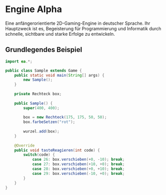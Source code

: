 Engine Alpha
============

Eine anfängerorientierte 2D-Gaming-Engine in deutscher Sprache. Ihr Hauptzweck ist es, Begeisterung für Programmierung und Informatik durch schnelle, sichtbare und starke Erfolge zu entwickeln.

## Grundlegendes Beispiel

```java
import ea.*;

public class Sample extends Game {
	public static void main(String[] args) {
		new Sample();
	}
	
	private Rechteck box;
	
	public Sample() {
		super(400, 400);
		
		box = new Rechteck(175, 175, 50, 50);
		box.farbeSetzen("rot");
		
		wurzel.add(box);
	}
	
	@Override
	public void tasteReagieren(int code) {
		switch(code) {
			case 26: box.verschieben(+0, -10); break;
			case 27: box.verschieben(+10, +0); break;
			case 28: box.verschieben(+0, +10); break;
			case 29: box.verschieben(-10, +0); break;
		}
	}
}
```